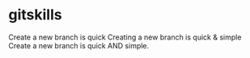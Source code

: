 # gitskills
Create a new branch is quick
Creating a new branch is quick & simple
Create a new branch is quick AND simple.
